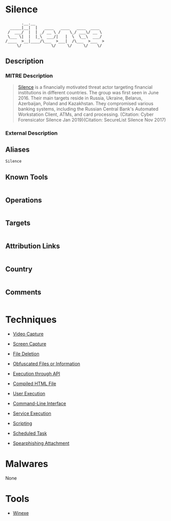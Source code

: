 
# Silence

```
       .__.__                              
  _____|__|  |   ____   ____   ____  ____  
 /  ___/  |  | _/ __ \ /    \_/ ___\/ __ \ 
 \___ \|  |  |_\  ___/|   |  \  \__\  ___/ 
/____  >__|____/\___  >___|  /\___  >___  >
     \/             \/     \/     \/    \/ 

```

## Description

### MITRE Description

> [Silence](https://attack.mitre.org/groups/G0091) is a financially motivated threat actor targeting financial institutions in different countries. The group was first seen in June 2016. Their main targets reside in Russia, Ukraine, Belarus, Azerbaijan, Poland and Kazakhstan. They compromised various banking systems, including the Russian Central Bank's Automated Workstation Client, ATMs, and card processing. (Citation: Cyber Forensicator Silence Jan 2019)(Citation: SecureList Silence Nov 2017) 

### External Description

> 

## Aliases

```
Silence
```

## Known Tools

```

```

## Operations

```

```

## Targets

```

```

## Attribution Links

```

```

## Country

```

```

## Comments

```

```

# Techniques


* [Video Capture](../techniques/Video-Capture.md)

* [Screen Capture](../techniques/Screen-Capture.md)
    
* [File Deletion](../techniques/File-Deletion.md)
    
* [Obfuscated Files or Information](../techniques/Obfuscated-Files-or-Information.md)
    
* [Execution through API](../techniques/Execution-through-API.md)
    
* [Compiled HTML File](../techniques/Compiled-HTML-File.md)
    
* [User Execution](../techniques/User-Execution.md)
    
* [Command-Line Interface](../techniques/Command-Line-Interface.md)
    
* [Service Execution](../techniques/Service-Execution.md)
    
* [Scripting](../techniques/Scripting.md)
    
* [Scheduled Task](../techniques/Scheduled-Task.md)
    
* [Spearphishing Attachment](../techniques/Spearphishing-Attachment.md)
    

# Malwares

None

# Tools


* [Winexe](../tools/Winexe.md)

